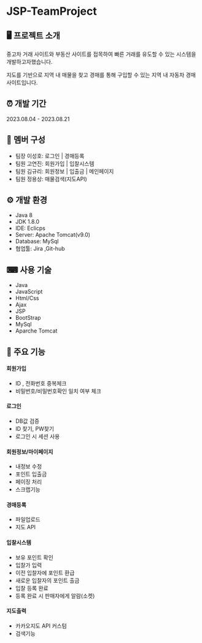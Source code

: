 # JSP-TeamProject
## 🖥 프로젝트 소개
중고차 거래 사이트와 부동산 사이트를 접목하여 빠른 거래를 유도할 수 있는 시스템을 개발하고자했습니다.

지도를 기반으로 지역 내 매물을 찾고 경매를 통해 구입할 수 있는 지역 내 자동차 경매 사이트입니다.

## ⏰ 개발 기간
2023.08.04 - 2023.08.21

## 👫 멤버 구성
- 팀장 이성호: 로그인 | 경매등록
- 팀원 고연진: 회원가입 | 입찰시스템
- 팀원 김규리: 회원정보 | 입출금 | 메인페이지
- 팀원 정용상: 매물검색(지도API)

## ⚙ 개발 환경
- Java 8
- JDK 1.8.0
- IDE: Eclicps
- Server: Apache Tomcat(v9.0)
- Database: MySql
- 협업툴: Jira ,Git-hub

## ⌨ 사용 기술
- Java
- JavaScript
- Html/Css
- Ajax
- JSP
- BootStrap
- MySql
- Aparche Tomcat

## 🔎 주요 기능
#### 회원가입
- ID , 전화번호 중복체크
- 비밀번호/비밀번호확인 일치 여부 체크



#### 로그인
- DB값 검증
- ID 찾기, PW찾기
- 로그인 시 세션 사용


#### 회원정보/마이페이지
- 내정보 수정
- 포인트 입출금
- 페이징 처리
- 스크랩기능


#### 경매등록
- 파일업로드
- 지도 API

  
#### 입찰시스템
- 보유 포인트 확인
- 입찰가 입력
- 이전 입찰자에 포인트 환급
- 새로운 입찰자의 포인트 출금
- 입찰 등록 완료
- 등록 완료 시 판매자에게 알람(소켓)


#### 지도출력
- 카카오지도 API 커스텀
- 검색기능


